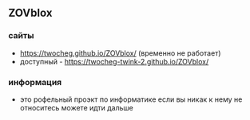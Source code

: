 ## ZOVblox
### сайты
- https://twocheg.github.io/ZOVblox/ (временно не работает)
- доступный - https://twocheg-twink-2.github.io/ZOVblox/

### информация
- это рофельный проэкт по информатике если вы никак к нему не относитесь можете идти дальше
